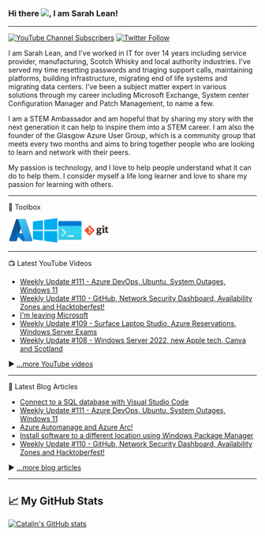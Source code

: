 ### Hi there <img src="https://raw.githubusercontent.com/MartinHeinz/MartinHeinz/master/wave.gif" width="30px">, I am Sarah Lean!

---

[![YouTube Channel Subscribers](https://img.shields.io/youtube/channel/subscribers/UCQ8U53KvEX2JuCe48MxmV3Q?label=People%20subscribed%20to%20my%20YouTube%20channel&style=social)](https://www.youtube.com/techielass?sub_confirmation=1) [![Twitter Follow](https://img.shields.io/twitter/follow/techielass?label=Twitter%20Followers&style=social)](https://twitter.com/intent/follow?screen_name=techielass)

I am Sarah Lean, and I've worked in IT for over 14 years including service provider, manufacturing, Scotch Whisky and local authority industries. I've served my time resetting passwords and triaging support calls, maintaining platforms, building infrastructure, migrating end of life systems and migrating data centers. I've been a subject matter expert in various solutions through my career including Microsoft Exchange, System center Configuration Manager and Patch Management, to name a few.

I am a STEM Ambassador and am hopeful that by sharing my story with the next generation it can help to inspire them into a STEM career. I am also the founder of the Glasgow Azure User Group, which is a community group that meets every two months and aims to bring together people who are looking to learn and network with their peers.

My passion is technology, and I love to help people understand what it can do to help them. I consider myself a life long learner and love to share my passion for learning with others.

---

🧰 Toolbox

<img src="https://github.com/weeyin83/weeyin83/blob/main/icons/azure.jpg" alt="Azure" width="50" height="50"/><img src="https://github.com/weeyin83/weeyin83/blob/main/icons/windows-logo.png" alt="Microsoft Windows" width="50" height="50"/><img src="https://github.com/weeyin83/weeyin83/blob/main/icons/powershell.svg" alt="PowerShell" width="50" height="50"/> <img src="https://github.com/devicons/devicon/blob/master/icons/git/git-original-wordmark.svg" alt="Git" width="50" height="50"/>

---
📺 Latest YouTube Videos
<!-- YOUTUBE-VIDEOS-LIST:START -->
- [Weekly Update #111 - Azure DevOps, Ubuntu, System Outages, Windows 11](https://www.youtube.com/watch?v=9_vaIBMX3J4)
- [Weekly Update #110 - GitHub, Network Security Dashboard, Availability Zones and Hacktoberfest!](https://www.youtube.com/watch?v=tYTjXDTsL_k)
- [I'm leaving Microsoft](https://www.youtube.com/watch?v=jui1EsCADpU)
- [Weekly Update #109 - Surface Laptop Studio, Azure Reservations, Windows Server Exams](https://www.youtube.com/watch?v=dACWUom4srk)
- [Weekly Update #108 - Windows Server 2022, new Apple tech, Canva and Scotland](https://www.youtube.com/watch?v=4HhWgKNcCNo)
<!-- YOUTUBE-VIDEOS-LIST:END -->

 ▶ [...more YouTube videos](https://www.youtube.com/channel/techielass?sub_confirmation=1)

---

📘 Latest Blog Articles

<!-- BLOG-POST-LIST:START -->
- [Connect to a SQL database with Visual Studio Code](https://www.techielass.com/connect-to-a-sql-database-with-visual-studio-code/)
- [Weekly Update #111 - Azure DevOps, Ubuntu, System Outages, Windows 11](https://www.techielass.com/weekly-update-111/)
- [Azure Automanage and Azure Arc!](https://www.techielass.com/azure-automanage-and-azure-arc/)
- [Install software to a different location using Windows Package Manager](https://www.techielass.com/install-software-to-a-different-location-using-windows-package-manager/)
- [Weekly Update #110 - GitHub, Network Security Dashboard, Availability Zones and Hacktoberfest!](https://www.techielass.com/weekly-update-110/)
<!-- BLOG-POST-LIST:END -->

▶ [...more blog articles](https://www.techielass.com)

---

## &#x1f4c8; My GitHub Stats

[![Catalin's GitHub stats](https://github-readme-stats.vercel.app/api?username=weeyin83&theme=radical)](https://github.com/anuraghazra/github-readme-stats)
